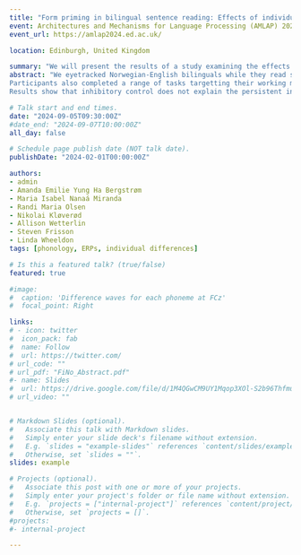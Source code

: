 ```yaml
---
title: "Form priming in bilingual sentence reading: Effects of individual differences in language proficiency, working memory, and inhibitory control"
event: Architectures and Mechanisms for Language Processing (AMLAP) 2024
event_url: https://amlap2024.ed.ac.uk/

location: Edinburgh, United Kingdom

summary: "We will present the results of a study examining the effects of individual differences in L2 proficiency, working memory, and inhibitory control skills, on form-related priming in L2 sentence reading."
abstract: "We eyetracked Norwegian-English bilinguals while they read sentences in English containing form-related prime-target pairs (e.g., pink-mink) in sentences or unrelated control pairs (blue-mink). Two factors were manipulated: the distance between prime and target (short vs long) and whether they were in the same sentence (sentence break vs no sentence break).
Participants also completed a range of tasks targetting their working memory abilities, their inhibitory control skills, and their L2 proficiency.
Results show that inhibitory control does not explain the persistent inhibitory form-priming effects found in previous literature. Better working memory can be associated with more persistent inhibitory form priming, but this is neutralized by a sentence break, consistent with previous findings that readers discard low-level information at a sentence boundary (Frisson et al., 2014)."

# Talk start and end times.
date: "2024-09-05T09:30:00Z"
#date_end: "2024-09-07T10:00:00Z"
all_day: false

# Schedule page publish date (NOT talk date).
publishDate: "2024-02-01T00:00:00Z"

authors: 
- admin
- Amanda Emilie Yung Ha Bergstrøm
- Maria Isabel Nanaá Miranda
- Randi Maria Olsen
- Nikolai Kløverød
- Allison Wetterlin
- Steven Frisson
- Linda Wheeldon
tags: [phonology, ERPs, individual differences]

# Is this a featured talk? (true/false)
featured: true

#image:
#  caption: 'Difference waves for each phoneme at FCz'
#  focal_point: Right

links:
# - icon: twitter
#  icon_pack: fab
#  name: Follow
#  url: https://twitter.com/
# url_code: ""
# url_pdf: "FiNo_Abstract.pdf"
#- name: Slides
#  url: https://drive.google.com/file/d/1M4QGwCM9UY1Mqop3XOl-S2b96ThfmuXz/view?usp=sharing
# url_video: ""


# Markdown Slides (optional).
#   Associate this talk with Markdown slides.
#   Simply enter your slide deck's filename without extension.
#   E.g. `slides = "example-slides"` references `content/slides/example-slides.md`.
#   Otherwise, set `slides = ""`.
slides: example

# Projects (optional).
#   Associate this post with one or more of your projects.
#   Simply enter your project's folder or file name without extension.
#   E.g. `projects = ["internal-project"]` references `content/project/deep-learning/index.md`.
#   Otherwise, set `projects = []`.
#projects:
#- internal-project

---
```

